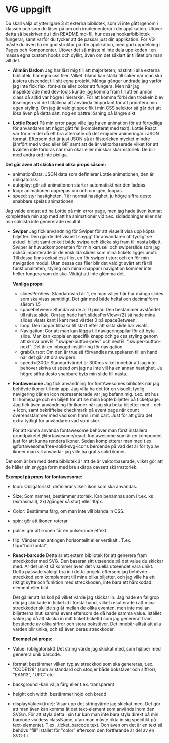 # VG uppgift

Du skall välja ut ytterligare 3 st externa bibliotek, som vi inte gått igenom i klassen och som du läser på om och implementerar i din applikation. Utöver detta så beskriver du i din README.md-fil, hur dessa hookar/bibliotek fungerar, samt varför du tycker att de passar just din applikation. För VG måste du även ha en god struktur på din applikation, med god uppdelning i Pages och Komponenter. Utöver det så måste ni inte dela upp koden i en massa egna custom hooks och dylikt, även om det såklart är tillåtet om man vill det.

- **Allmän lärdom**
  Jag har läst mig till att majoriteten, nästintill alla externa bibliotek, har egna css filer. Vilket ibland kan ställa till saker när man ska justera utseendet till sitt egna projekt. Många gånger undrade jag varför jag inte fick flex, font-size eller color att fungera. Men när jag inspekterade med dev-tools kunde jag komma fram till att en annan class då alltid var högre i hierarkin. För att komma förbi den tröskeln blev lösningen vid de tillfällena att använda !important för att prioritera min egen styling. Om jag är väldigt specifik i min CSS selektor så går det att lösa även på detta sätt, nog en bättre lösning på längre sikt.

- **Lottie React**
  På min error page ville jag ha en animation för att förtydliga för användaren att något gått fel (kompletterat med text). Lottie React var för min del då ett bra alternativ då det erbjuder animeringar i JSON format. Eftersom det är just JSON så är filstorleken mycket mindre jämfört med video eller GIF samt att de är vektorbaserade vilket för att kvaliten inte förloras när man ökar eller minskar skärmstorlek. De blir med andra ord inte pixliga.

**Det går även att skicka med olika props såsom:**

- animationData: JSON data som definierar Lottie animationen, den är obligatorisk.
- autoplay: gör att animationen startar automatiskt när den laddas.
- loop: animationen upprepas om och om igen, loopas.
- speed: styr hastigheten. 1 är normal hastighet, ju högre siffra desto snabbare spelas animationen.

Jag valde endast att ha Lottie på min error page, men jag hade även kunnat komplettera min app med att ha animationer vid t.ex. sidladdningar eller när min söklista inte genererade resultat.

- **Swiper**
  Jag fick användning för Swiper för att visuellt visa upp köpta biljetter. Den gjorde det visuellt snyggt för användaren att tydligt se aktuell biljett samt enkelt både swipa och klicka sig fram till nästa biljett. Swiper är huvudkomponenten för min karusell och swiperslide som jag också importerade är de enskilda slides som mina tickets ligger unuti. Till dessa finns också css filer, en för swiper i stort och en för min navigation modul. Utan dessa css filer blir det väldigt svårt att få till funktionaliteten, styling och mina knappar i navigation kommer inte heller fungera som de ska. Viktigt att inte glömma det.

  **Vanliga props:**

  - slidesPerView: Standardvärd är 1, en man väljer här hur många slides som ska visas samtidigt. Det går med både heltal och decimalform såsom 1.5
  - spacebetween: Standarvärde är 0 pixlar. Den bestämmer avståndet till nästa slide. Om jag hade haft slidesPerView={2} så hade mina slides visats kant i kant med värdet 0 på spaceBetween.
  - loop: Den loopar tillbaka till start efter att sista slide har visats.
  - Navigation: Gör att man kan lägga till navigeringspilar för att byta slide. Man kan koppla en specifik knapp och ge css styling genom att skriva prevEl: ".swiper-button-prev" och nextEl: ".swiper-button-next". Det är en inbyggd inställning för navigation.
  - grabCursor: Om den är true så förvandlas muspekaren till en hand när det går att dra swipern.
  - speed={300}: Standardvärdet är 300ms vilket innebär att jag inte behöver skriva ut speed om jag nu inte vill ha en annan hastighet. Ju högre siffra desto snabbare byts min slide till nästa.

- **Fontawesome**
  Jag fick användning för fontAwesomes bibliotek när jag behövde ikoner till min app. Jag villa ha det för en visuellt tydlig navigering där en icon representerade var jag befann mig. t.ex. ett hus till homepage och en biljett för att se mina köpte biljetter på ticketpage. Jag fick även användning för ikoner när jag ska boka biljetter med - och + icon, samt bekräftelse checkmark på event page när count överensstämmer med vad som finns i min cart. Just för att göra det extra tydligt för användaren vad som sker.

  För att kunna använda fontawesome behöver man först installera grundpaketet @fortawesome/react-fontawesome som är en komponent just för att kunna rendera ikoner. Sedan kompletterar man med t.ex. @fortawesome/free-solid-svg-icons beroende på vad det är för typ av ikoner man vill använda- jag ville ha gratis solid ikoner.

Det som är bra med detta bibliotek är att de är vektorbaserade, vilket gör att de håller sin snygga form med bra skärpa oavsett skärmstorlek.

**Exempel på props för fontawesome:**

- Icon: Obligatoriskt, definierar vilken ikon som ska användas.
- Size: Som namnet, bestämmer storlek. Kan benämnas som i t.ex. xs (extrasmall), 2x(2gånger så stor) eller 10px.
- Color: Bestämma färg, om man inte vill blanda in CSS.
- spin: gör att ikonen roterar
- pulse: gör att ikonen får en pulserande effekt
- flip: Vänder den antingen horisontellt eller vertikalt . T.ex. flip="horizontal"

- **React-barcode**
  Detta är ett extern bibliotek för att generera fram streckkoder med SVG. Den baserar sitt utseende på det value du skickar med. Är det unikt så kommer även det visuella utseendet vara unikt. Detta passade väldigt bra in i detta projekt eftersom jag behövde streckkod som komplement till mina olika biljetter, och jag ville ha ett riktigt syfte och funktion med streckkoden, inte bara ett hårdkodad element eller bild.

  Det gäller att ha koll på vilket värde jag skickar in. Jag hade en fallgrop där jag skickade in ticket.id i första hand, vilket resulterade i att mina streckkoder skiljde sig åt mellan de olika eventen, men inte mellan biljetterna inuti samma event eftersom de då hade samma value. Istället valde jag då att skicka in mitt ticket.ticketId som jag genererat fram bestående av olika siffror och stora bokstäver. Det innebär alltså att alla värden blir unika, och så även deras streckkoder.

  **Exempel på props:**

- Value: (obligatoriskt) Det string värde jag skickat med, som hjälper med generera unik barcode.
- format: bestämmer vilken typ av streckkod som ska genereras, t.ex. "CODE128" (som är standard och stödjer både bokstäver och siffror), "EAN13", "UPC" etc.
- background -kan välja färg eller t.ex. transparent
- height och width: bestämmer höjd och bredd
- displayValue={true}: Visar upp det stringvärde jag skickat med. Det gör att man även kan komma åt det text-element som används inom den SVG:n. För att styla detta i sin tur kan man inte bara styla direkt på min barcode via dess className, utan man måste rikta in sig specifikt på text-elementet. T.ex. .ticket_barcode text. Och även om det är en text så behövs "fill" istället för "color" eftersom den fortfarande är del av en SVG-fil.
